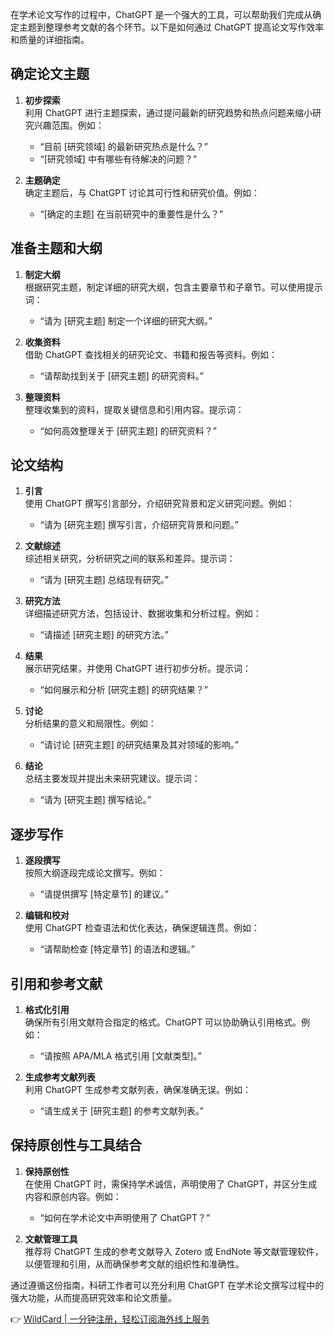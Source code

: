 在学术论文写作的过程中，ChatGPT 是一个强大的工具，可以帮助我们完成从确定主题到整理参考文献的各个环节。以下是如何通过 ChatGPT 提高论文写作效率和质量的详细指南。

## 确定论文主题

1. **初步探索**  
   利用 ChatGPT 进行主题探索，通过提问最新的研究趋势和热点问题来缩小研究兴趣范围。例如：
   - “目前 [研究领域] 的最新研究热点是什么？”
   - “[研究领域] 中有哪些有待解决的问题？”

2. **主题确定**  
   确定主题后，与 ChatGPT 讨论其可行性和研究价值。例如：
   - “[确定的主题] 在当前研究中的重要性是什么？”

## 准备主题和大纲

1. **制定大纲**  
   根据研究主题，制定详细的研究大纲，包含主要章节和子章节。可以使用提示词：
   - “请为 [研究主题] 制定一个详细的研究大纲。”

2. **收集资料**  
   借助 ChatGPT 查找相关的研究论文、书籍和报告等资料。例如：
   - “请帮助找到关于 [研究主题] 的研究资料。”

3. **整理资料**  
   整理收集到的资料，提取关键信息和引用内容。提示词：
   - “如何高效整理关于 [研究主题] 的研究资料？”

## 论文结构

1. **引言**  
   使用 ChatGPT 撰写引言部分，介绍研究背景和定义研究问题。例如：
   - “请为 [研究主题] 撰写引言，介绍研究背景和问题。”

2. **文献综述**  
   综述相关研究，分析研究之间的联系和差异。提示词：
   - “请为 [研究主题] 总结现有研究。”

3. **研究方法**  
   详细描述研究方法，包括设计、数据收集和分析过程。例如：
   - “请描述 [研究主题] 的研究方法。”

4. **结果**  
   展示研究结果，并使用 ChatGPT 进行初步分析。提示词：
   - “如何展示和分析 [研究主题] 的研究结果？”

5. **讨论**  
   分析结果的意义和局限性。例如：
   - “请讨论 [研究主题] 的研究结果及其对领域的影响。”

6. **结论**  
   总结主要发现并提出未来研究建议。提示词：
   - “请为 [研究主题] 撰写结论。”

## 逐步写作

1. **逐段撰写**  
   按照大纲逐段完成论文撰写。例如：
   - “请提供撰写 [特定章节] 的建议。”

2. **编辑和校对**  
   使用 ChatGPT 检查语法和优化表达，确保逻辑连贯。例如：
   - “请帮助检查 [特定章节] 的语法和逻辑。”

## 引用和参考文献

1. **格式化引用**  
   确保所有引用文献符合指定的格式。ChatGPT 可以协助确认引用格式。例如：
   - “请按照 APA/MLA 格式引用 [文献类型]。”

2. **生成参考文献列表**  
   利用 ChatGPT 生成参考文献列表，确保准确无误。例如：
   - “请生成关于 [研究主题] 的参考文献列表。”

## 保持原创性与工具结合

1. **保持原创性**  
   在使用 ChatGPT 时，需保持学术诚信，声明使用了 ChatGPT，并区分生成内容和原创内容。例如：
   - “如何在学术论文中声明使用了 ChatGPT？”

2. **文献管理工具**  
   推荐将 ChatGPT 生成的参考文献导入 Zotero 或 EndNote 等文献管理软件，以便管理和引用，从而确保参考文献的组织性和准确性。

通过遵循这份指南，科研工作者可以充分利用 ChatGPT 在学术论文撰写过程中的强大功能，从而提高研究效率和论文质量。

👉 [WildCard | 一分钟注册，轻松订阅海外线上服务](https://bit.ly/bewildcard)